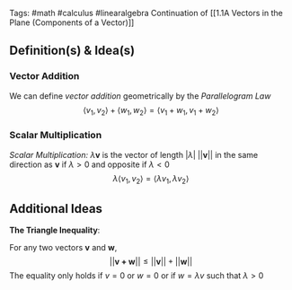 Tags: #math #calculus #linearalgebra 
Continuation of [[1.1A Vectors in the Plane (Components of a Vector)]]
## Definition(s) & Idea(s)
### Vector Addition
We can define *vector addition* geometrically by the *Parallelogram Law*$$\langle v_1, v_2 \rangle +\langle w_1, w_2\rangle = \langle v_1 +w_1,v_1+w_2\rangle$$
### Scalar Multiplication
*Scalar Multiplication:* $\lambda\textbf{v}$ is the vector of length $|\lambda|\;||\textbf{v}||$ in the same direction as $\textbf{v}$ if $\lambda > 0$ and opposite if $\lambda <0$$$\lambda\langle v_1,v_2\rangle=\langle\lambda v_1, \lambda v_2\rangle$$
## Additional Ideas
**The Triangle Inequality**:

For any two vectors $\textbf{v}$ and $\textbf{w}$, $$||\textbf{v + w}||\leq||\textbf{v}||+||\textbf{w}||$$
The equality only holds if $v=0$ or $w=0$ or if $w=\lambda v$ such that $\lambda >0$
